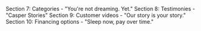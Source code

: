 Section 7: Categories - "You're not dreaming. Yet."
Section 8: Testimonies - "Casper Stories"
Section 9: Customer videos - "Our story is your story."
Section 10: Financing options - "Sleep now, pay over time."